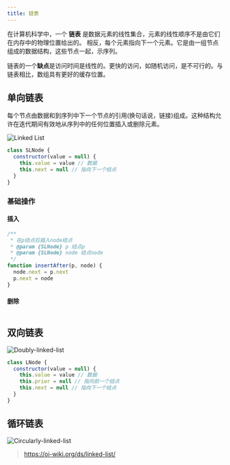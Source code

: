 ```yaml
---
title: 链表
---
```


在计算机科学中，一个 **链表** 是数据元素的线性集合，元素的线性顺序不是由它们在内存中的物理位置给出的。 相反，每个元素指向下一个元素。它是由一组节点组成的数据结构，这些节点一起，示序列。

链表的一个**缺点**是访问时间是线性的。更快的访问，如随机访问，是不可行的。与链表相比，数组具有更好的缓存位置。

## 单向链表

每个节点由数据和到序列中下一个节点的引用(换句话说，链接)组成。这种结构允许在迭代期间有效地从序列中的任何位置插入或删除元素。

![Linked List](https://upload.wikimedia.org/wikipedia/commons/6/6d/Singly-linked-list.svg)

```js
class SLNode {
  constructor(value = null) {
    this.value = value // 数据
    this.next = null // 指向下一个结点
  }
}
```

### 基础操作

#### 插入

```js
/**
 * 在p结点后插入node结点
 * @param {SLNode} p 结点p
 * @param {SLNode} node 结点node
 */
function insertAfter(p, node) {
  node.next = p.next
  p.next = node
}
```

#### 删除

```js

```

## 双向链表

![Doubly-linked-list](https://upload.wikimedia.org/wikipedia/commons/5/5e/Doubly-linked-list.svg)

```js
class LNode {
  constructor(value = null) {
    this.value = value // 数据
    this.prior = null // 指向前一个结点
    this.next = null // 指向下一个结点
  }
}
```

## 循环链表

![Circularly-linked-list](https://upload.wikimedia.org/wikipedia/commons/d/df/Circularly-linked-list.svg)

> https://oi-wiki.org/ds/linked-list/
